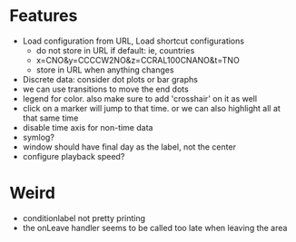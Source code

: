 
# Features

*   Load configuration from URL, Load shortcut configurations
    *   do not store in URL if default: ie, countries
    *   x=CNO&y=CCCCW2NO&z=CCRAL100CNANO&t=TNO
    *   store in URL when anything changes
*   Discrete data: consider dot plots or bar graphs
*   we can use transitions to move the end dots
*   legend for color.  also make sure to add 'crosshair' on it as well
*   click on a marker will jump to that time. or we can also highlight all at that same time
*   disable time axis for non-time data
*   symlog?
*   window should have final day as the label, not the center
*   configure playback speed?

# Weird 

*   conditionlabel not pretty printing
*   the onLeave handler seems to be called too late when leaving the area
